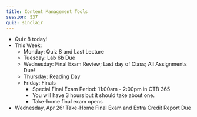 ```yaml
---
title: Content Management Tools
session: S37
quiz: sinclair
---
```

* Quiz 8 today!
* This Week:
    * Monday: Quiz 8 and Last Lecture
    * Tuesday: Lab 6b Due
    * Wednesday: Final Exam Review; Last day of Class; All Assignments Due!
    * Thursday: Reading Day
    * Friday: Finals
        * Special Final Exam Period: 11:00am - 2:00pm in CTB 365
        * You will have 3 hours but it should take about one.
        * Take-home final exam opens
* Wednesday, Apr 26: Take-Home Final Exam and Extra Credit Report Due
